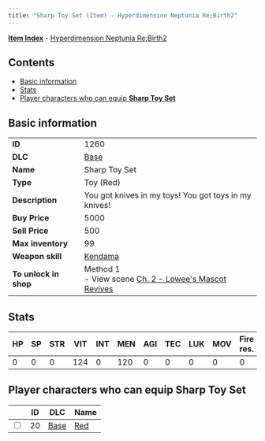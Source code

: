 ```yaml
---
title: "Sharp Toy Set (Item) - Hyperdimension Neptunia Re;Birth2"
---
```


[**Item Index**](/neptunia/rb2/item/index.html) - [Hyperdimension Neptunia Re;Birth2](/neptunia/rb2)

## Contents

- [Basic information](#basic-information)
- [Stats](#stats)
- [Player characters who can equip **Sharp Toy Set**](#player-characters-who-can-equip-sharp-toy-set)

## Basic information

|   |   |
| -- | -- |
| **ID** | 1260 |
| **DLC** | [Base](/neptunia/rb2/dlc/0-base.html) |
| **Name** | Sharp Toy Set |
| **Type** | Toy (Red) |
| **Description** | You got knives in my toys! You got toys in my knives! |
| **Buy Price** | 5000 |
| **Sell Price** | 500 |
| **Max inventory** | 99 |
| **Weapon skill** | [Kendama](/neptunia/rb2/skill/0-2603-kendama.html) |
| **To unlock in shop** | Method 1<br />- View scene [Ch. 2 - Lowee's Mascot Revives](/neptunia/rb2/scene/0-172-ch-2-lowees-mascot-revives.html) |

## Stats

| HP | SP | STR | VIT | INT | MEN | AGI | TEC | LUK | MOV | Fire res. | Ice res. | Wind res. | Lightning res. |
| -- | -- | --- | --- | --- | --- | --- | --- | --- | --- | --------- | -------- | --------- | -------------- |
| 0 | 0 | 0 | 124 | 0 | 120 | 0 | 0 | 0 | 0 | 0 | 0 | 0 | 0 |

## Player characters who can equip **Sharp Toy Set**

|    | ID | DLC | Name |
| -- | -- | --- | ---- |
| <input type="checkbox" id="rb2-player-0-20" class="trackbox" /> | 20 | [Base](/neptunia/rb2/dlc/0-base.html) | [Red](/neptunia/rb2/player/0-20-red.html) |